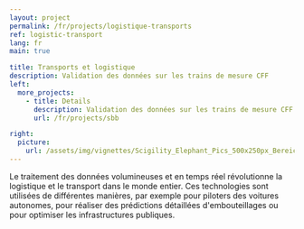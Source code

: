 ```yaml
---
layout: project
permalink: /fr/projects/logistique-transports
ref: logistic-transport
lang: fr
main: true

title: Transports et logistique
description: Validation des données sur les trains de mesure CFF
left:
  more_projects:
    - title: Details
      description: Validation des données sur les trains de mesure CFF
      url: /fr/projects/sbb

right:
  picture:
    url: /assets/img/vignettes/Scigility_Elephant_Pics_500x250px_Bereich_3.jpg
---
```


Le traitement des données volumineuses et en temps réel révolutionne la logistique et le transport dans le monde entier. Ces technologies sont utilisées de différentes manières, par exemple pour piloters des voitures autonomes, pour réaliser des prédictions détaillées d'embouteillages ou pour optimiser les infrastructures publiques.
